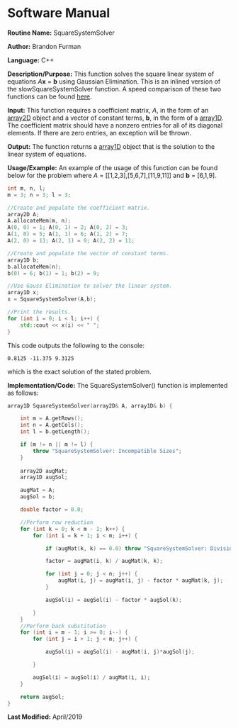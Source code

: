 # Software Manual

**Routine Name:** SquareSystemSolver

**Author:** Brandon Furman

**Language:** C++

**Description/Purpose:** This function solves the square linear system of equations *A***x** = **b** using Gaussian Elimination. This is an inlined version of the slowSquareSystemSolver function. A speed comparison of these two functions can be found [here](https://brandonfurman.github.io/math5610/homework/homework5/SquareSystemSolverComparison).

**Input:** This function requires a coefficient matrix, *A*, in the form of an [array2D](https://brandonfurman.github.io/math5610/SoftwareManual/DataStructures/array2D) object and a vector of constant terms, **b**, in the form of a [array1D](https://brandonfurman.github.io/math5610/SoftwareManual/DataStructures/array1D). The coefficient matrix should have a nonzero entries for all of its diagonal elements. If there are zero entries, an exception will be thrown.

**Output:** The function returns a [array1D](https://brandonfurman.github.io/math5610/SoftwareManual/DataStructures/array1D) object that is the solution to the linear system of equations.

**Usage/Example:** An example of the usage of this function can be found below for the problem where *A* = [[1,2,3],[5,6,7],[11,9,11]] and **b** = [6,1,9].
```cpp
int m, n, l;
m = 3; n = 3; l = 3;

//Create and populate the coefficient matrix.
array2D A;
A.allocateMem(m, n);
A(0, 0) = 1; A(0, 1) = 2; A(0, 2) = 3;
A(1, 0) = 5; A(1, 1) = 6; A(1, 2) = 7;
A(2, 0) = 11; A(2, 1) = 9; A(2, 2) = 11;

//Create and populate the vector of constant terms.
array1D b;
b.allocateMem(n);
b(0) = 6; b(1) = 1; b(2) = 9;

//Use Gauss Elimination to solver the linear system.
array1D x;
x = SquareSystemSolver(A,b);

//Print the results.
for (int i = 0; i < l; i++) {
	std::cout << x(i) << " ";
}
```
This code outputs the following to the console:
```
0.8125 -11.375 9.3125
```
which is the exact solution of the stated problem.

**Implementation/Code:** The SquareSystemSolver() function is implemented as follows:
```cpp
array1D SquareSystemSolver(array2D& A, array1D& b) {

	int m = A.getRows();
	int n = A.getCols();
	int l = b.getLength();

	if (m != n || m != l) {
		throw "SquareSystemSolver: Incompatible Sizes";
	}
	
	array2D augMat;
	array1D augSol;

	augMat = A;
	augSol = b;

	double factor = 0.0;

	//Perform row reduction
	for (int k = 0; k < m - 1; k++) {
		for (int i = k + 1; i < m; i++) {

			if (augMat(k, k) == 0.0) throw "SquareSystemSolver: Division by zero";

			factor = augMat(i, k) / augMat(k, k);

			for (int j = 0; j < n; j++) {
				augMat(i, j) = augMat(i, j) - factor * augMat(k, j);
			}

			augSol(i) = augSol(i) - factor * augSol(k);

		}
	}
	//Perform back substitution
	for (int i = m - 1; i >= 0; i--) {
		for (int j = i + 1; j < m; j++) {

			augSol(i) = augSol(i) - augMat(i, j)*augSol(j);

		}

		augSol(i) = augSol(i) / augMat(i, i);
	}

	return augSol;
}
```

**Last Modified:** April/2019